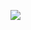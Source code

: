 ![](https://github.com/iot-lnu/applied-iot/blob/master/sensor-examples/Buzzer/connection/buzzer_bb.png)
